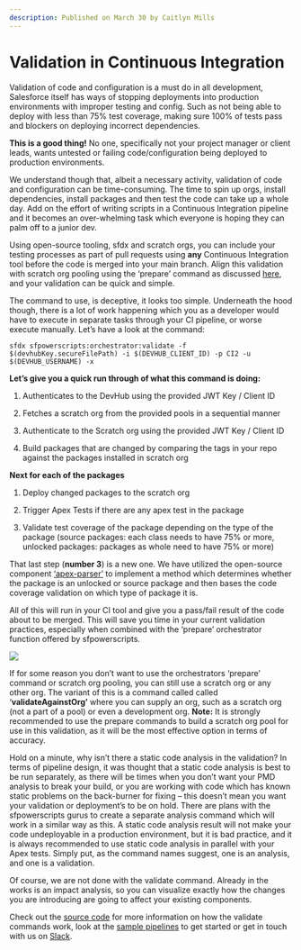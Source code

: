 ```yaml
---
description: Published on March 30 by Caitlyn Mills
---
```


# Validation in Continuous Integration

Validation of code and configuration is a must do in all development, Salesforce itself has ways of stopping deployments into production environments with improper testing and config. Such as not being able to deploy with less than 75% test coverage, making sure 100% of tests pass and blockers on deploying incorrect dependencies.

**This is a good thing!** No one, specifically not your project manager or client leads, wants untested or failing code/configuration being deployed to production environments.

We understand though that, albeit a necessary activity, validation of code and configuration can be time-consuming. The time to spin up orgs, install dependencies, install packages and then test the code can take up a whole day. Add on the effort of writing scripts in a Continuous Integration pipeline and it becomes an over-whelming task which everyone is hoping they can palm off to a junior dev.

Using open-source tooling, sfdx and scratch orgs, you can include your testing processes as part of pull requests using **any** Continuous Integration tool before the code is merged into your main branch. Align this validation with scratch org pooling using the ‘prepare’ command as discussed [here](https://www.linkedin.com/pulse/scratch-orgs-scale-part-2-caitlyn-mills/), and your validation can be quick and simple.

The command to use, is deceptive, it looks too simple. Underneath the hood though, there is a lot of work happening which you as a developer would have to execute in separate tasks through your CI pipeline, or worse execute manually. Let’s have a look at the command:

```text
sfdx sfpowerscripts:orchestrator:validate -f $(devhubKey.secureFilePath) -i $(DEVHUB_CLIENT_ID) -p CI2 -u $(DEVHUB_USERNAME) -x
```

**Let’s give you a quick run through of what this command is doing:**

1.    Authenticates to the DevHub using the provided JWT Key / Client ID

2.    Fetches a scratch org from the provided pools in a sequential manner

3.    Authenticate to the Scratch org using the provided JWT Key / Client ID

4.    Build packages that are changed by comparing the tags in your repo against the packages installed in scratch org

**Next for each of the packages**

1.    Deploy changed packages to the scratch org

2.    Trigger Apex Tests if there are any apex test in the package

3.    Validate test coverage of the package depending on the type of the package \(source packages: each class needs to have 75% or more, unlocked packages: packages as whole need to have 75% or more\)

That last step \(**number 3**\) is a new one. We have utilized the open-source component [‘apex-parser’](https://github.com/nawforce/apex-parser) to implement a method which determines whether the package is an unlocked or source package and then bases the code coverage validation on which type of package it is.

All of this will run in your CI tool and give you a pass/fail result of the code about to be merged. This will save you time in your current validation practices, especially when combined with the ‘prepare’ orchestrator function offered by sfpowerscripts. 

![](../../.gitbook/assets/1617076893230.png)

If for some reason you don’t want to use the orchestrators ‘prepare’ command or scratch org pooling, you can still use a scratch org or any other org. The variant of this is a command called called ‘**validateAgainstOrg’** where you can supply an org, such as a scratch org \(not a part of a pool\) or even a development org. **Note:** It is strongly recommended to use the prepare commands to build a scratch org pool for use in this validation, as it will be the most effective option in terms of accuracy.

Hold on a minute, why isn’t there a static code analysis in the validation? In terms of pipeline design, it was thought that a static code analysis is best to be run separately, as there will be times when you don’t want your PMD analysis to break your build, or you are working with code which has known static problems on the back-burner for fixing – this doesn’t mean you want your validation or deployment’s to be on hold. There are plans with the sfpowerscripts gurus to create a separate analysis command which will work in a similar way as this. A static code analysis result will not make your code undeployable in a production environment, but it is bad practice, and it is always recommended to use static code analysis in parallel with your Apex tests. Simply put, as the command names suggest, one is an analysis, and one is a validation.

Of course, we are not done with the validate command. Already in the works is an impact analysis, so you can visualize exactly how the changes you are introducing are going to affect your existing components.

Check out the [source code](https://github.com/Accenture/sfpowerscripts/tree/develop/packages/sfpowerscripts-cli/src/commands/sfpowerscripts/orchestrator) for more information on how the validate commands work, look at the [sample pipelines](https://github.com/dxatscale/easy-spaces-lwc/tree/develop/.github/workflows) to get started or get in touch with us on [Slack](http://dxatscale.slack.com/).

